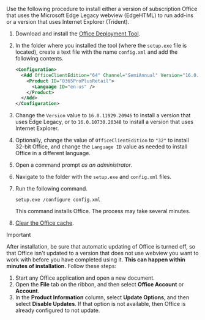 Use the following procedure to install either a version of subscription Office that uses the Microsoft Edge Legacy webview (EdgeHTML) to run add-ins or a version that uses Internet Explorer (Trident).

1. Download and install the [Office Deployment Tool](https://www.microsoft.com/download/details.aspx?id=49117).
2. In the folder where you installed the tool (where the `setup.exe` file is located), create a text file with the name `config.xml` and add the following contents.

    ```xml
    <Configuration>
      <Add OfficeClientEdition="64" Channel="SemiAnnual" Version="16.0.xxxxx.xxxxx">
        <Product ID="O365ProPlusRetail">
          <Language ID="en-us" />
        </Product>
      </Add>
    </Configuration>
    ```

3. Change the `Version` value to `16.0.11929.20946` to install a version that uses Edge Legacy, or to `16.0.10730.20348` to install a version that uses Internet Explorer.
4. Optionally, change the value of `OfficeClientEdition` to `"32"` to install 32-bit Office, and change the `Language ID` value as needed to install Office in a different language.
5. Open a command prompt *as an administrator*.
6. Navigate to the folder with the `setup.exe` and `config.xml` files.
7. Run the following command.

    ```command&nbsp;line
    setup.exe /configure config.xml
    ```

    This command installs Office. The process may take several minutes.

8. [Clear the Office cache](../testing/clear-cache.md).

> [!IMPORTANT]
> After installation, be sure that automatic updating of Office is turned off, so that Office isn't updated to a version that does not use webview you want to work with before you have completed using it. **This can happen within minutes of installation.** Follow these steps:
>
> 1. Start any Office application and open a new document.
> 1. Open the **File** tab on the ribbon, and then select **Office Account** or **Account**.
> 1. In the **Product Information** column, select **Update Options**, and then select **Disable Updates**. If that option is not available, then Office is already configured to not update.
